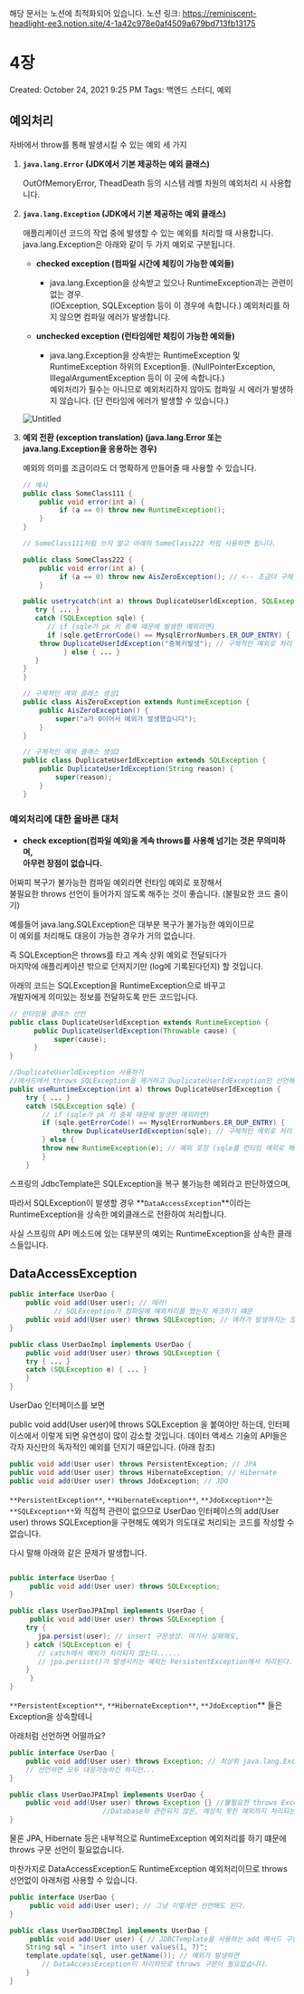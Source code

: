 해당 문서는 노션에 최적화되어 있습니다.
노션 링크: https://reminiscent-headlight-ee3.notion.site/4-1a42c978e0af4509a679bd713fb13175

# 4장

Created: October 24, 2021 9:25 PM
Tags: 백엔드 스터디, 예외

## 예외처리



자바에서 throw를 통해 발생시킬 수 있는 예외 세 가지


1. **`java.lang.Error` (JDK에서 기본 제공하는 예외 클래스)**
    
    OutOfMemoryError, TheadDeath 등의 시스템 레벨 차원의 예외처리 시 사용합니다.
    
    
2. **`java.lang.Exception` (JDK에서 기본 제공하는 예외 클래스)**
    
    애플리케이션 코드의 작업 중에 발생할 수 있는 예외를 처리할 때 사용합니다. <br>
    java.lang.Exception은 아래와 같이 두 가지 예외로 구분됩니다.
    
    - **checked exception (컴파일 시간에 체킹이 가능한 예외들)**
        - java.lang.Exception을 상속받고 있으나 RuntimeException과는 관련이 없는 경우. <br>
        (IOException, SQLException 등이 이 경우에 속합니다.)
        예외처리를 하지 않으면 컴파일 에러가 발생합니다.
   
    - **unchecked exception (런타임에만 체킹이 가능한 예외들)**
        - java.lang.Exception을 상속받는 RuntimeException 및 RuntimeException 하위의 Exception들.
        (NullPointerException, IllegalArgumentException 등이 이 곳에 속합니다.) <br>
        예외처리가 필수는 아니므로 예외처리하지 않아도 컴파일 시 에러가 발생하지 않습니다.
        (단 런타임에 에러가 발생할 수 있습니다.)
        
    
    
    ![Untitled](4장_asset/Untitled.png)
    
    
3. **예외 전환 (exception translation) (java.lang.Error 또는 java.lang.Exception을 응용하는 경우)**
    
    
    예외의 의미를 조금이라도 더 명확하게 만들어줄 때 사용할 수 있습니다.
    
    
    ```java
    // 예시
    public class SomeClass111 {
    	public void error(int a) {
    	     if (a == 0) throw new RuntimeException(); 
    	}
    }
    
    // SomeClass111처럼 쓰지 말고 아래의 SomeClass222 처럼 사용하면 됩니다.
    
    public class SomeClass222 {
    	public void error(int a) {
    	     if (a == 0) throw new AisZeroException(); // <-- 조금더 구체적인 예외로 처리
    	}
    
	public usetrycatch(int a) throws DuplicateUserldException, SQLException {
	   try { ... }
	   catch (SQLException sqle) {
	      // if (sqle가 pk 키 중복 때문에 발생한 예외라면)
	      if (sqle.getErrorCode() == MysqlErrorNumbers.ER_DUP_ENTRY) {
		throw DuplicateUserIdException("중복키발생"); // 구체적인 예외로 처리
              } else { ... }
	   }
	}
    }
    
    // 구체적인 예외 클래스 생성1
    public class AisZeroException extends RuntimeException {
    	public AisZeroException() {
    	    super("a가 0이어서 예외가 발생했습니다");
    	}
    }
    
    // 구체적인 예외 클래스 생성2
    public class DuplicateUserIdException extends SQLException {
    	public DuplicateUserIdException(String reason) {
            super(reason);
        }
    }
    ```
    



### 예외처리에 대한 올바른 대처



- **check exception(컴파일 예외)을 계속 throws를 사용해 넘기는 것은 무의미하며, <br>
아무런 장점이 없습니다.**


어짜피 복구가 불가능한 컴파일 예외라면 런타임 예외로 포장해서 <br>
불필요한 throws 선언이 들어가지 않도록 해주는 것이 좋습니다. (불필요한 코드 줄이기)

예를들어 java.lang.SQLException은 대부분 복구가 불가능한 예외이므로 <br>
이 예외를 처리해도 대응이 가능한 경우가 거의 없습니다.

즉 SQLException은 throws를 타고 계속 상위 예외로 전달되다가 <br>
마지막에 애플리케이션 밖으로 던져지기만 (log에 기록된다던지) 할 것입니다. 

아래의 코드는 SQLException을 RuntimeException으로 바꾸고 <br>
개발자에게 의미있는 정보를 전달하도록 만든 코드입니다.


```java
// 런타임용 클래스 선언
public class DuplicateUserldException extends RuntimeException { 
      public DuplicateUserldException(Throwable cause) { 
           super(cause);
      }
}

//DuplicateUserldException 사용하기
//메서드에서 throws SQLException을 제거하고 DuplicateUserIdException만 선언해도 됩니다.
public useRuntimeException(int a) throws DuplicateUserIdException { 
	try { ... }
	catch (SQLException sqle) {
	    // if (sqle가 pk 키 중복 때문에 발생한 예외라면)
	    if (sqle.getErrorCode() == MysqlErrorNumbers.ER_DUP_ENTRY) {
	         throw DuplicateUserIdException(sqle); // 구체적인 예외로 처리 (예외 전환)
	    } else { 
		throw new RuntimeException(e); // 예외 포장 (sqle를 런타임 예외로 해결하기)
	    }
	}
```

스프링의 JdbcTemplate은 SQLException을 복구 불가능한 예외라고 판단하였으며, <br>

따라서 SQLException이 발생할 경우 **`DataAccessException`**이라는 <br>
RuntimeException을 상속한 예외클래스로 전환하여 처리합니다. <br>

사실 스프링의 API 메소드에 있는 대부분의 예외는 RuntimeException을 상속한 클래스들입니다. <br>

## DataAccessException




```java
public interface UserDao {
    public void add(User user); // 에러!
		   // SQLException가 컴파일에 예외처리를 했는지 체크하기 떄문
    public void add(User user) throws SQLException; // 에러가 발생하지는 않지만...
}

public class UserDaoImpl implements UserDao {
    public void add(User user) throws SQLException {
	try { ... }
	catch (SQLException e) { ... }
    }
}
```

UserDao 인터페이스를 보면

public void add(User user)에 throws SQLException 을 붙여야만 하는데,
인터페이스에서 이렇게 되면 유연성이 많이 감소할 것입니다. 
데이터 액세스 기술의 API들은 각자 자신만의 독자적인 예외를 던지기 때문입니다. (아래 참조)

```java
public void add(User user) throws PersistentException; // JPA 
public void add(User user) throws HibernateException; // Hibernate 
public void add(User user) throws JdoException; // JDO
```

`**PersistentException**`, `**HibernateException**`, `**JdoException**`는 `**SQLException**`와
직접적 관련이 없으므로 UserDao 인터페이스의 add(User user) throws SQLException을 구현해도
예외가 의도대로 처리되는 코드를 작성할 수 없습니다.

다시 말해 아래와 같은 문제가 발생합니다.


```java

public interface UserDao {
     public void add(User user) throws SQLException;
}

public class UserDaoJPAImpl implements UserDao {
     public void add(User user) throws SQLException {
	try {
	   jpa.persist(user); // insert 구문생성. 여기서 실패해도,
	} catch (SQLException e) {
	   // catch에서 예외가 처리되지 않는다......
	   // jpa.persist()가 발생시키는 예외는 PersistentException에서 처리된다.
	}
     }
}
```

`**PersistentException**`, `**HibernateException**`, `**JdoException`** 들은 Exception을 상속할테니 <br>


아래처럼 선언하면 어떨까요?


```java
public interface UserDao {
	public void add(User user) throws Exception; // 최상위 java.lang.Exception으로
	// 선언하면 모두 대응가능하긴 하지만...
}

public class UserDaoJPAImpl implements UserDao {
	public void add(User user) throws Exception {} //불필요한 throws Exception 선언 요구됨
					   //Database와 관련되지 않은, 예상치 못한 예외까지 처리되는 문제도 있음
}
```


물론 JPA, Hibernate 등은 내부적으로 RuntimeException 예외처리를 하기 떄문에
throws 구문 선언이 필요없습니다.

마찬가지로 DataAccessException도 RuntimeException 예외처리이므로
throws 선언없이 아래처럼 사용할 수 있습니다.


```java
public interface UserDao {
     public void add(User user); // 그냥 이렇게만 선언해도 된다.
}

public class UserDaoJDBCImpl implements UserDao {
     public void add(User user) { // JDBCTemplate을 사용하는 add 메서드 구현
	String sql = "insert into user values(1, ?)";
	template.update(sql, user.getName()); // 예외가 발생하면
		// DataAccessException이 처리하므로 throws 구문이 필요없습니다.
    }
}
```
